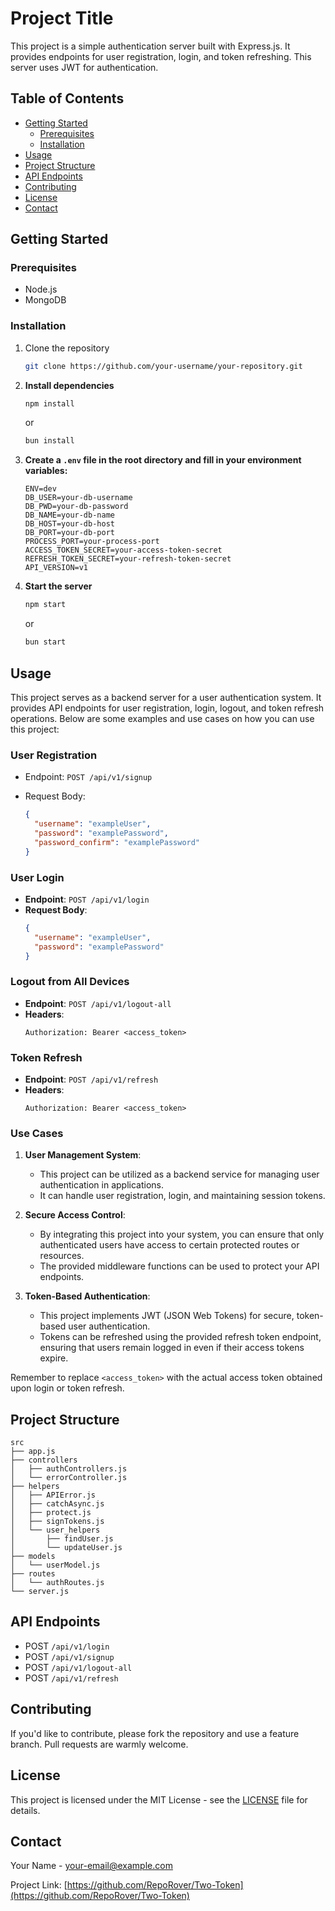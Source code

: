 # Project Title

This project is a simple authentication server built with Express.js. It provides endpoints for user registration, login, and token refreshing. This server uses JWT for authentication.

## Table of Contents

- [Getting Started](#getting-started)
  - [Prerequisites](#prerequisites)
  - [Installation](#installation)
- [Usage](#usage)
- [Project Structure](#project-structure)
- [API Endpoints](#api-endpoints)
- [Contributing](#contributing)
- [License](#license)
- [Contact](#contact)

## Getting Started

### Prerequisites

- Node.js
- MongoDB

### Installation

1. Clone the repository
   ```bash
   git clone https://github.com/your-username/your-repository.git
   ```
2. **Install dependencies**

   ```bash
   npm install
   ```

   or

   ```bash
   bun install
   ```

3. **Create a `.env` file in the root directory and fill in your environment variables:**
   ```env
   ENV=dev
   DB_USER=your-db-username
   DB_PWD=your-db-password
   DB_NAME=your-db-name
   DB_HOST=your-db-host
   DB_PORT=your-db-port
   PROCESS_PORT=your-process-port
   ACCESS_TOKEN_SECRET=your-access-token-secret
   REFRESH_TOKEN_SECRET=your-refresh-token-secret
   API_VERSION=v1
   ```
4. **Start the server**
   ```bash
   npm start
   ```
   or
   ```bash
   bun start
   ```

## Usage

This project serves as a backend server for a user authentication system. It provides API endpoints for user registration, login, logout, and token refresh operations. Below are some examples and use cases on how you can use this project:

### User Registration

- Endpoint: `POST /api/v1/signup`
- Request Body:

  ```json
  {
    "username": "exampleUser",
    "password": "examplePassword",
    "password_confirm": "examplePassword"
  }
  ```

### User Login

- **Endpoint**: `POST /api/v1/login`
- **Request Body**:
  ```json
  {
    "username": "exampleUser",
    "password": "examplePassword"
  }
  ```

### Logout from All Devices

- **Endpoint**: `POST /api/v1/logout-all`
- **Headers**:
  ```plaintext
  Authorization: Bearer <access_token>
  ```

### Token Refresh

- **Endpoint**: `POST /api/v1/refresh`
- **Headers**:
  ```plaintext
  Authorization: Bearer <access_token>
  ```

### Use Cases

1. **User Management System**:

   - This project can be utilized as a backend service for managing user authentication in applications.
   - It can handle user registration, login, and maintaining session tokens.

2. **Secure Access Control**:

   - By integrating this project into your system, you can ensure that only authenticated users have access to certain protected routes or resources.
   - The provided middleware functions can be used to protect your API endpoints.

3. **Token-Based Authentication**:
   - This project implements JWT (JSON Web Tokens) for secure, token-based user authentication.
   - Tokens can be refreshed using the provided refresh token endpoint, ensuring that users remain logged in even if their access tokens expire.

Remember to replace `<access_token>` with the actual access token obtained upon login or token refresh.

## Project Structure

```plaintext
src
├── app.js
├── controllers
│   ├── authControllers.js
│   └── errorController.js
├── helpers
│   ├── APIError.js
│   ├── catchAsync.js
│   ├── protect.js
│   ├── signTokens.js
│   └── user_helpers
│       ├── findUser.js
│       └── updateUser.js
├── models
│   └── userModel.js
├── routes
│   └── authRoutes.js
└── server.js
```

## API Endpoints

- POST `/api/v1/login`
- POST `/api/v1/signup`
- POST `/api/v1/logout-all`
- POST `/api/v1/refresh`

## Contributing

If you'd like to contribute, please fork the repository and use a feature branch. Pull requests are warmly welcome.

## License

This project is licensed under the MIT License - see the [LICENSE](LICENSE) file for details.

## Contact

Your Name - your-email@example.com

Project Link: [https://github.com/RepoRover/Two-Token](https://github.com/RepoRover/Two-Token)
